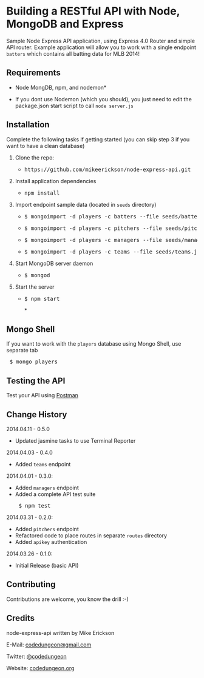# Building a RESTful API with Node, MongoDB and Express

Sample Node Express API application, using Express 4.0 Router and simple API router.
Example application will allow you to work with a single endpoint `batters` which contains all batting data for MLB 2014!

## Requirements

- Node MongDB, npm, and nodemon*

* If you dont use Nodemon (which you should), you just need to edit the package.json start script to call `node server.js`

## Installation
Complete the following tasks if getting started (you can skip step 3 if you want to have a clean database)

1. Clone the repo:
	- <pre>https://github.com/mikeerickson/node-express-api.git</pre>
2. Install application dependencies
	- <pre>npm install</pre>
3. Import endpoint sample data (located in `seeds` directory)
	- <pre>$ mongoimport -d players -c batters --file seeds/batters.json </pre>
	- <pre>$ mongoimport -d players -c pitchers --file seeds/pitchers.json </pre>
	- <pre>$ mongoimport -d players -c managers --file seeds/managers.json </pre>
    - <pre>$ mongoimport -d players -c teams --file seeds/teams.json </pre>
4. Start MongoDB server daemon
	- <pre>$ mongod</pre>
5. Start the server
	- <pre>$ npm start</pre>*

## Mongo Shell
If you want to work with the `players` database using Mongo Shell, use separate tab

<pre> $ mongo players </pre>

## Testing the API
Test your API using [Postman](https://chrome.google.com/webstore/detail/postman-rest-client-packa/fhbjgbiflinjbdggehcddcbncdddomop)

## Change History

2014.04.11 - 0.5.0
- Updated jasmine tasks to use Terminal Reporter

2014.04.03 - 0.4.0
- Added `teams` endpoint

2014.04.01 - 0.3.0:
- Added `managers` endpoint
- Added a complete API test suite
	<pre> $ npm test </pre>

2014.03.31 - 0.2.0:
- Added `pitchers` endpoint
- Refactored code to place routes in separate `routes` directory
- Added `apikey` authentication

2014.03.26 - 0.1.0:
- Initial Release (basic API)

## Contributing
Contributions are welcome, you know the drill :-)

## Credits

node-express-api written by Mike Erickson

E-Mail: [codedungeon@gmail.com](mailto:codedungeon@gmail.com)

Twitter: [@codedungeon](http://twitter.com/codedungeon)

Website: [codedungeon.org](http://codedungeon.org)



